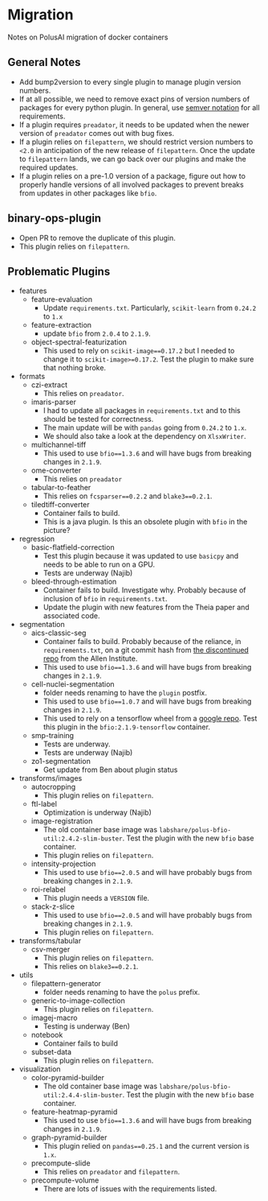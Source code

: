 # Migration

Notes on PolusAI migration of docker containers

## General Notes

* Add bump2version to every single plugin to manage plugin version numbers.
* If at all possible, we need to remove exact pins of version numbers of packages for every python plugin. In general, use [semver notation](https://devhints.io/semver) for all requirements.
* If a plugin requires `preadator`, it needs to be updated when the newer version of `preadator` comes out with bug fixes.
* If a plugin relies on `filepattern`, we should restrict version numbers to `<2.0` in anticipation of the new release of `filepattern`. Once the update to `filepattern` lands, we can go back over our plugins and make the required updates.
* If a plugin relies on a pre-1.0 version of a package, figure out how to properly handle versions of all involved packages to prevent breaks from updates in other packages like `bfio`.
 
## binary-ops-plugin

* Open PR to remove the duplicate of this plugin.
* This plugin relies on `filepattern`.

## Problematic Plugins

* features
  * feature-evaluation
    * Update `requirements.txt`. Particularly, `scikit-learn` from `0.24.2` to `1.x`
  * feature-extraction
    * update `bfio` from `2.0.4` to `2.1.9`.
  * object-spectral-featurization
    * This used to rely on `scikit-image==0.17.2` but I needed to change it to `scikit-image>=0.17.2`. Test the plugin to make sure that nothing broke.
* formats
  * czi-extract
    * This relies on `preadator`.
  * imaris-parser
    * I had to update all packages in `requirements.txt` and to this should be tested for correctness.
    * The main update will be with `pandas` going from `0.24.2` to `1.x`.
    * We should also take a look at the dependency on `XlsxWriter`.
  * multichannel-tiff
    * This used to use `bfio==1.3.6` and will have bugs from breaking changes in `2.1.9`.
  * ome-converter
    * This relies on `preadator`
  * tabular-to-feather
    * This relies on `fcsparser==0.2.2` and `blake3==0.2.1`.
  * tiledtiff-converter
    * Container fails to build.
    * This is a java plugin. Is this an obsolete plugin with `bfio` in the picture?
* regression
  * basic-flatfield-correction
    * Test this plugin because it was updated to use `basicpy` and needs to be able to run on a GPU.
    * Tests are underway (Najib)
  * bleed-through-estimation
    * Container fails to build. Investigate why. Probably because of inclusion of `bfio` in `requirements.txt`.
    * Update the plugin with new features from the Theia paper and associated code.
* segmentation
  * aics-classic-seg
    * Container fails to build. Probably because of the reliance, in `requirements.txt`, on a git commit hash from [the discontinued repo](https://github.com/AllenInstitute/aics-segmentation) from the Allen Institute.
    * This used to use `bfio==1.3.6` and will have bugs from breaking changes in `2.1.9`.
  * cell-nuclei-segmentation
    * folder needs renaming to have the `plugin` postfix.
    * This used to use `bfio==1.0.7` and will have bugs from breaking changes in `2.1.9`.
    * This used to rely on a tensorflow wheel from a [google repo](https://storage.googleapis.com/tensorflow/linux/cpu/tensorflow_cpu-2.1.0-cp37-cp37m-manylinux2010_x86_64.whl). Test this plugin in the `bfio:2.1.9-tensorflow` container.
  * smp-training
    * Tests are underway.
    * Tests are underway (Najib)
  * zo1-segmentation
    * Get update from Ben about plugin status
* transforms/images
  * autocropping
    * This plugin relies on `filepattern`.
  * ftl-label
    * Optimization is underway (Najib)
  * image-registration
    * The old container base image was `labshare/polus-bfio-util:2.4.2-slim-buster`. Test the plugin with the new `bfio` base container.
    * This plugin relies on `filepattern`.
  * intensity-projection
    * This used to use `bfio==2.0.5` and will have probably bugs from breaking changes in `2.1.9`.
  * roi-relabel
    * This plugin needs a `VERSION` file.
  * stack-z-slice
    * This used to use `bfio==2.0.5` and will have probably bugs from breaking changes in `2.1.9`.
    * This plugin relies on `filepattern`.
* transforms/tabular
  * csv-merger
    * This plugin relies on `filepattern`.
    * This relies on `blake3==0.2.1`.
* utils
  * filepattern-generator
    * folder needs renaming to have the `polus` prefix.
  * generic-to-image-collection
    * This plugin relies on `filepattern`.
  * imagej-macro
    * Testing is underway (Ben)
  * notebook
    * Container fails to build
  * subset-data
    * This plugin relies on `filepattern`.
* visualization
  * color-pyramid-builder
    * The old container base image was `labshare/polus-bfio-util:2.4.4-slim-buster`. Test the plugin with the new `bfio` base container.
  * feature-heatmap-pyramid
    * This used to use `bfio==1.3.6` and will have bugs from breaking changes in `2.1.9`.
  * graph-pyramid-builder
    * This plugin relied on `pandas==0.25.1` and the current version is `1.x`.
  * precompute-slide
    * This relies on `preadator` and `filepattern`.
  * precompute-volume
    * There are lots of issues with the requirements listed.
